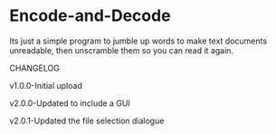 # Encode-and-Decode

Its just a simple program to jumble up words to make text documents unreadable, then unscramble them so you can read it again.

CHANGELOG

v1.0.0-Initial upload

v2.0.0-Updated to include a GUI

v2.0.1-Updated the file selection dialogue
